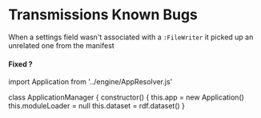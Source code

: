 # Transmissions Known Bugs

When a settings field wasn't associated with a `:FileWriter` it picked up an unrelated one from the manifest
 
#### Fixed ?

import Application from '../engine/AppResolver.js'

class ApplicationManager {
    constructor() {
        this.app = new Application()
        this.moduleLoader = null
        this.dataset = rdf.dataset()
    }
